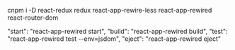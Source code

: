 cnpm i -D react-redux redux react-app-rewire-less react-app-rewired react-router-dom


"start": "react-app-rewired start",
"build": "react-app-rewired build",
"test": "react-app-rewired test --env=jsdom",
"eject": "react-app-rewired eject"